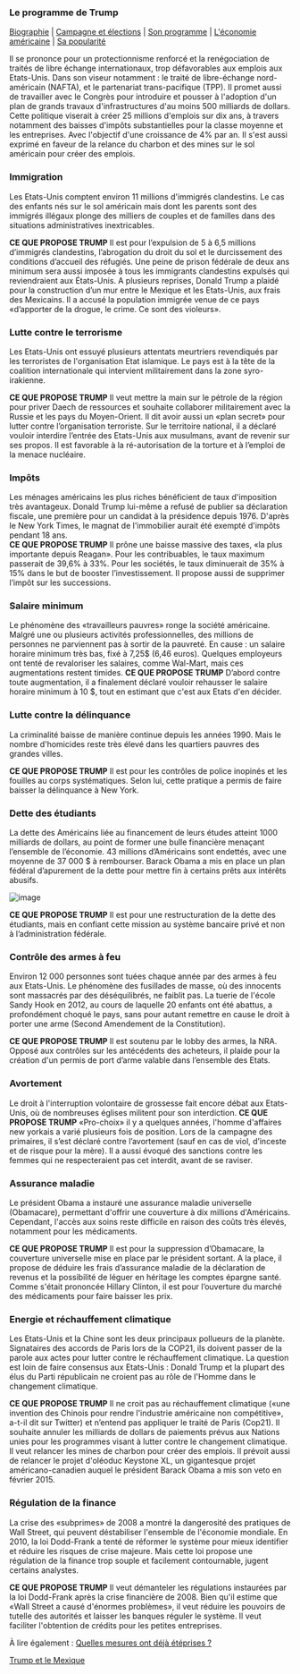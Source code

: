 ### Le programme de Trump

[Biographie](index.md) | [Campagne et élections](campagne.md) | [Son programme](programme.md) | [L'économie américaine](économie.md) | [Sa popularité](popularité.md)

Il se prononce pour un protectionnisme renforcé et la renégociation de traités de libre échange internationaux, trop défavorables aux emplois aux Etats-Unis. Dans son viseur notamment : le traité de libre-échange nord-américain (NAFTA), et le partenariat trans-pacifique (TPP). Il promet aussi de travailler avec le Congrès pour introduire et pousser à l'adoption d'un plan de grands travaux d'infrastructures d'au moins 500 milliards de dollars. Cette politique viserait à créer 25 millions d'emplois sur dix ans, à travers notamment des baisses d'impôts substantielles pour la classe moyenne et les entreprises. Avec l'objectif d'une croissance de 4% par an. Il s'est aussi exprimé en faveur de la relance du charbon et des mines sur le sol américain pour créer des emplois. 

### Immigration

Les Etats-Unis comptent environ 11 millions d'immigrés clandestins. Le cas des enfants nés sur le sol américain mais dont les parents sont des immigrés illégaux plonge des milliers de couples et de familles dans des situations administratives inextricables.

**CE QUE PROPOSE TRUMP**
Il est pour l’expulsion de 5 à 6,5 millions d’immigrés clandestins, l’abrogation du droit du sol et le durcissement des conditions d’accueil des réfugiés. Une peine de prison fédérale de deux ans minimum sera aussi imposée à tous les immigrants clandestins expulsés qui reviendraient aux États-Unis. A plusieurs reprises, Donald Trump a plaidé pour la construction d’un mur entre le Mexique et les Etats-Unis, aux frais des Mexicains. Il a accusé la population immigrée venue de ce pays «d’apporter de la drogue, le crime. Ce sont des violeurs».  
 
### Lutte contre le terrorisme

Les Etats-Unis ont essuyé plusieurs attentats meurtriers revendiqués par les terroristes de l'organisation Etat islamique. Le pays est à la tête de la coalition internationale qui intervient militairement dans la zone syro-irakienne.  

**CE QUE PROPOSE TRUMP**
Il veut mettre la main sur le pétrole de la région pour priver Daech de ressources et souhaite collaborer militairement avec la Russie et les pays du Moyen-Orient. Il dit avoir aussi un «plan secret» pour lutter contre l’organisation terroriste. Sur le territoire national, il a déclaré vouloir interdire l’entrée des Etats-Unis aux musulmans, avant de revenir sur ses propos. Il est favorable à la ré-autorisation de la torture et à l’emploi de la menace nucléaire.

### Impôts 

Les ménages américains les plus riches bénéficient de taux d'imposition très avantageux. Donald Trump lui-même a refusé de publier sa déclaration fiscale, une première pour un candidat à la présidence depuis 1976. D'après le New York Times, le magnat de l'immobilier aurait été exempté d'impôts pendant 18 ans.  
**CE QUE PROPOSE TRUMP**
Il prône une baisse massive des taxes, «la plus importante depuis Reagan». Pour les contribuables, le taux maximum passerait de 39,6% à 33%. Pour les sociétés, le taux diminuerait de 35% à 15% dans le but de booster l’investissement. Il propose aussi de supprimer l’impôt sur les successions.  
 
### Salaire minimum

Le phénomène des «travailleurs pauvres» ronge la société américaine. Malgré une ou plusieurs activités professionnelles, des millions de personnes ne parviennent pas à sortir de la pauvreté. En cause : un salaire horaire minimum très bas, fixé à 7,25$ (6,46 euros). Quelques employeurs ont tenté de revaloriser les salaires, comme Wal-Mart, mais ces augmentations restent timides. 
**CE QUE PROPOSE TRUMP**
D’abord contre toute augmentation, il a finalement déclaré vouloir rehausser le salaire horaire minimum à 10 $, tout en estimant que c'est aux Etats d'en décider.
 
### Lutte contre la délinquance

La criminalité baisse de manière continue depuis les années 1990. Mais le nombre d'homicides reste très élevé dans les quartiers pauvres des grandes villes.  

**CE QUE PROPOSE TRUMP**
Il est pour les contrôles de police inopinés et les fouilles au corps systématiques. Selon lui, cette pratique a permis de faire baisser la délinquance à New York.
 
### Dette des étudiants

La dette des Américains liée au financement de leurs études atteint 1000 milliards de dollars, au point de former une bulle financière menaçant l’ensemble de l’économie. 43 millions d’Américains sont endettés, avec une moyenne de 37 000 $ à rembourser. Barack Obama a mis en place un plan fédéral d’apurement de la dette pour mettre fin à certains prêts aux intérêts abusifs.

![image](http://www.leparisien.fr/images/2016/09/30/6164417_debt-quadrupled-1.jpg)

**CE QUE PROPOSE TRUMP**
Il est pour une restructuration de la dette des étudiants, mais en confiant cette mission au système bancaire privé et non à l’administration fédérale.
 
### Contrôle des armes à feu

Environ 12 000 personnes sont tuées chaque année par des armes à feu aux Etats-Unis. Le phénomène des fusillades de masse, où des innocents sont massacrés par des déséquilibrés, ne faiblit pas. La tuerie de l'école Sandy Hook en 2012, au cours de laquelle 20 enfants ont été abattus, a profondément choqué le pays, sans pour autant remettre en cause le droit à porter une arme (Second Amendement de la Constitution).

**CE QUE PROPOSE TRUMP**
 Il est soutenu par le lobby des armes, la NRA. Opposé aux contrôles sur les antécédents des acheteurs, il plaide pour la création d'un permis de port d’arme valable dans l’ensemble des Etats.

### Avortement

Le droit à l'interruption volontaire de grossesse fait encore débat aux Etats-Unis, où de nombreuses églises militent pour son interdiction. 
**CE QUE PROPOSE TRUMP**
«Pro-choix» il y a quelques années, l'homme d'affaires new yorkais a varié plusieurs fois de position. Lors de la campagne des primaires, il s’est déclaré contre l’avortement (sauf en cas de viol, d’inceste et de risque pour la mère). Il a aussi évoqué des sanctions contre les femmes qui ne respecteraient pas cet interdit, avant de se raviser.
 
### Assurance maladie

Le président Obama a instauré une assurance maladie universelle (Obamacare), permettant d'offrir une couverture à dix millions d'Américains. Cependant, l'accès aux soins reste difficile en raison des coûts très élevés, notamment pour les médicaments.  

**CE QUE PROPOSE TRUMP**
Il est pour la suppression d’Obamacare, la couverture universelle mise en place par le président sortant. A la place, il propose de déduire les frais d’assurance maladie de la déclaration de revenus et la possibilité de léguer en héritage les comptes épargne santé. Comme s'était prononcée Hillary Clinton, il est pour l’ouverture du marché des médicaments pour faire baisser les prix.  
 
### Energie et réchauffement climatique

Les Etats-Unis et la Chine sont les deux principaux pollueurs de la planète. Signataires des accords de Paris lors de la COP21, ils doivent passer de la parole aux actes pour lutter contre le réchauffement climatique. La question est loin de faire consensus aux Etats-Unis : Donald Trump et la plupart des élus du Parti républicain ne croient pas au rôle de l'Homme dans le changement climatique.  

**CE QUE PROPOSE TRUMP**
Il ne croit pas au réchauffement climatique («une invention des Chinois pour rendre l'industrie américaine non compétitive», a-t-il dit sur Twitter) et n’entend pas appliquer le traité de Paris (Cop21). Il souhaite annuler les milliards de dollars de paiements prévus aux Nations unies pour les programmes visant à lutter contre le changement climatique. Il veut relancer les mines de charbon pour créer des emplois. Il prévoit aussi de relancer le projet d'oléoduc Keystone XL, un gigantesque projet américano-canadien auquel le président Barack Obama a mis son veto en février 2015.
 
### Régulation de la finance

La crise des «subprimes» de 2008 a montré la dangerosité des pratiques de Wall Street, qui peuvent déstabiliser l'ensemble de l'économie mondiale. En 2010, la loi Dodd-Frank a tenté de réformer le système pour mieux identifier et réduire les risques de crise majeure. Mais cette loi propose une régulation de la finance trop souple et facilement contournable, jugent certains analystes.

**CE QUE PROPOSE TRUMP**
Il veut démanteler les régulations instaurées par la loi Dodd-Frank après la crise financière de 2008. Bien qu'il estime que «Wall Street a causé d'énormes problèmes», il veut réduire les pouvoirs de tutelle des autorités et laisser les banques réguler le système. Il veut faciliter l'obtention de crédits pour les petites entreprises.

À lire également : 
[Quelles mesures ont déjà étéprises ?](PremieresMesures.md)

[Trump et le Mexique](mexique.md)
